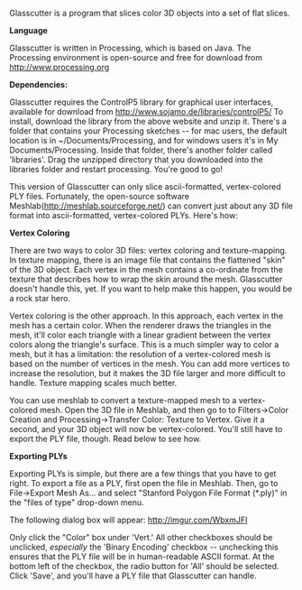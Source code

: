 Glasscutter is a program that slices color 3D objects into a set of
flat slices.

**Language**

Glasscutter is written in Processing, which is based on Java.  The
Processing environment is open-source and free for download from
http://www.processing.org 

**Dependencies:**

Glasscutter requires the ControlP5 library for graphical user
interfaces, available for download from
http://www.sojamo.de/libraries/controlP5/
To install, download the library from the above website and unzip it.
There's a folder that contains your Processing sketches -- for mac
users, the default location is in ~/Documents/Processing, and for
windows users it's in My Documents/Processing.  Inside that folder,
there's another folder called 'libraries'.  Drag the unzipped
directory that you downloaded into the libraries folder and restart
processing.  You're good to go!




This version of Glasscutter can only slice ascii-formatted,
vertex-colored PLY files.  Fortunately, the open-source software
Meshlab(http://meshlab.sourceforge.net/) can convert just about any 3D
file format into ascii-formatted, vertex-colored PLYs.  Here's how:

**Vertex Coloring**

There are two ways to color 3D files:
vertex coloring and texture-mapping.  In texture mapping, there is an
image file that contains the flattened "skin" of the 3D object.  Each
vertex in the mesh contains a co-ordinate from the texture that
describes how to wrap the skin around the mesh.  Glasscutter doesn't
handle this, yet.  If you want to help make this happen, you would
be a rock star hero.

Vertex coloring is the other approach.  In this approach, each vertex
in the mesh has a certain color.  When the renderer draws the
triangles in the mesh, it'll color each triangle with a linear
gradient between the vertex colors along the triangle's surface.  This
is a much simpler way to color a mesh, but it has a limitation:  the
resolution of a vertex-colored mesh is based on the number of vertices
in the mesh.  You can add more vertices to increase the resolution,
but it makes the 3D file larger and more difficult to handle.  Texture
mapping scales much better.  

You can use meshlab to convert a texture-mapped mesh to a
vertex-colored mesh.  Open the 3D file in Meshlab, and then go to to
Filters->Color Creation and Processing->Transfer Color: Texture to
Vertex.  Give it a second, and your 3D object will now be
vertex-colored.  You'll still have to export the PLY file, though.
Read below to see how.


**Exporting PLYs**

Exporting PLYs is simple, but there are a few things that you have to
get right.  To export a file as a PLY, first open the file in
Meshlab.  Then, go to File->Export Mesh As... and select "Stanford
Polygon File Format (*.ply)" in the "files of type" drop-down menu.
 
The following dialog box will appear:  http://imgur.com/WbxmJFI

Only click the "Color" box under 'Vert.'  All other checkboxes should
be unclicked, _especially_ the 'Binary Encoding' checkbox --
unchecking this ensures that the PLY file will be in human-readable
ASCII format.  At the bottom left of the checkbox, the radio button
for 'All' should be selected.  
Click 'Save', and you'll have a PLY file that Glasscutter can handle.



